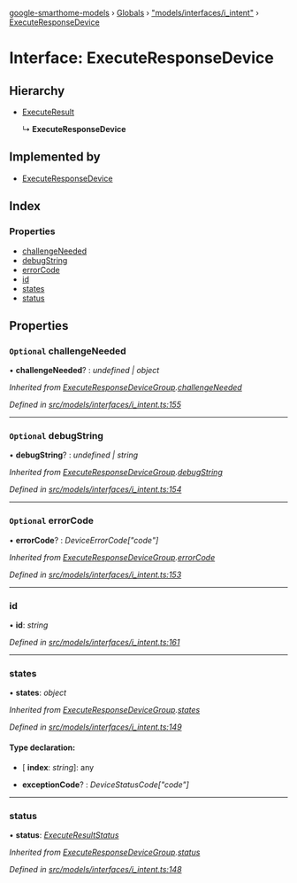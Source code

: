 [google-smarthome-models](../README.md) › [Globals](../globals.md) › ["models/interfaces/i_intent"](../modules/_models_interfaces_i_intent_.md) › [ExecuteResponseDevice](_models_interfaces_i_intent_.executeresponsedevice.md)

# Interface: ExecuteResponseDevice

## Hierarchy

* [ExecuteResult](_models_interfaces_i_intent_.executeresult.md)

  ↳ **ExecuteResponseDevice**

## Implemented by

* [ExecuteResponseDevice](../classes/_models_intent_.executeresponsedevice.md)

## Index

### Properties

* [challengeNeeded](_models_interfaces_i_intent_.executeresponsedevice.md#optional-challengeneeded)
* [debugString](_models_interfaces_i_intent_.executeresponsedevice.md#optional-debugstring)
* [errorCode](_models_interfaces_i_intent_.executeresponsedevice.md#optional-errorcode)
* [id](_models_interfaces_i_intent_.executeresponsedevice.md#id)
* [states](_models_interfaces_i_intent_.executeresponsedevice.md#states)
* [status](_models_interfaces_i_intent_.executeresponsedevice.md#status)

## Properties

### `Optional` challengeNeeded

• **challengeNeeded**? : *undefined | object*

*Inherited from [ExecuteResponseDeviceGroup](_models_interfaces_i_intent_.executeresponsedevicegroup.md).[challengeNeeded](_models_interfaces_i_intent_.executeresponsedevicegroup.md#optional-challengeneeded)*

*Defined in [src/models/interfaces/i_intent.ts:155](https://github.com/galactic1969/google-smarthome-models/blob/633871f/src/models/interfaces/i_intent.ts#L155)*

___

### `Optional` debugString

• **debugString**? : *undefined | string*

*Inherited from [ExecuteResponseDeviceGroup](_models_interfaces_i_intent_.executeresponsedevicegroup.md).[debugString](_models_interfaces_i_intent_.executeresponsedevicegroup.md#optional-debugstring)*

*Defined in [src/models/interfaces/i_intent.ts:154](https://github.com/galactic1969/google-smarthome-models/blob/633871f/src/models/interfaces/i_intent.ts#L154)*

___

### `Optional` errorCode

• **errorCode**? : *DeviceErrorCode["code"]*

*Inherited from [ExecuteResponseDeviceGroup](_models_interfaces_i_intent_.executeresponsedevicegroup.md).[errorCode](_models_interfaces_i_intent_.executeresponsedevicegroup.md#optional-errorcode)*

*Defined in [src/models/interfaces/i_intent.ts:153](https://github.com/galactic1969/google-smarthome-models/blob/633871f/src/models/interfaces/i_intent.ts#L153)*

___

###  id

• **id**: *string*

*Defined in [src/models/interfaces/i_intent.ts:161](https://github.com/galactic1969/google-smarthome-models/blob/633871f/src/models/interfaces/i_intent.ts#L161)*

___

###  states

• **states**: *object*

*Inherited from [ExecuteResponseDeviceGroup](_models_interfaces_i_intent_.executeresponsedevicegroup.md).[states](_models_interfaces_i_intent_.executeresponsedevicegroup.md#states)*

*Defined in [src/models/interfaces/i_intent.ts:149](https://github.com/galactic1969/google-smarthome-models/blob/633871f/src/models/interfaces/i_intent.ts#L149)*

#### Type declaration:

* \[ **index**: *string*\]: any

* **exceptionCode**? : *DeviceStatusCode["code"]*

___

###  status

• **status**: *[ExecuteResultStatus](../modules/_models_interfaces_i_intent_.md#executeresultstatus)*

*Inherited from [ExecuteResponseDeviceGroup](_models_interfaces_i_intent_.executeresponsedevicegroup.md).[status](_models_interfaces_i_intent_.executeresponsedevicegroup.md#status)*

*Defined in [src/models/interfaces/i_intent.ts:148](https://github.com/galactic1969/google-smarthome-models/blob/633871f/src/models/interfaces/i_intent.ts#L148)*
